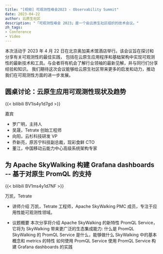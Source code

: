 ```yaml
---
title: "[视频] 可观测性峰会2023 - Observability Summit"
date: 2023-04-22
author: 云原生社区
description: "「可观测性峰会 2023」是一个由云原生社区组织的技术会议。"
zh_tags:
- Conference
- Video
---
```


本次活动于 2023 年 4 月 22 日在北京奥加美术馆酒店举行。该会议旨在探讨和分享有关可观测性的最佳实践，
包括在云原生应用程序和基础架构中实现可观测性的最新技术和工具。与会者将有机会了解行业领袖的最新见解，并与同行们分享经验和知识。
我们期待这次会议能够给云原生社区带来更多的启发和动力，推动我们在可观测性方面的进一步发展。

## 圆桌讨论：云原生应用可观测性现状及趋势

{{< bilibili BV1is4y1d7gd >}}

嘉宾
- 罗广明，主持人
- 吴晟，Tetrate 创始工程师
- 向阳，云杉科技研发 VP
- 乔新亮，原苏宁科技副总裁，现彩食鲜 CTO
- 董江，中国移动云能力中心高级系统架构专家

## 为 Apache SkyWalking 构建 Grafana dashboards -- 基于对原生 PromQL 的支持

{{< bilibili BV1ms4y1d7NF >}}

万凯，Tetrate

- 讲师介绍
万凯，Tetrate 工程师，Apache SkyWalking PMC 成员，专注于应用性能可观测性领域。

- 议题概要
本次分享将介绍 Apache SkyWalking 的新特性 PromQL Service，它将为 SkyWalking 带来更广泛的生态集成能力:
什么是 PromQL
SkyWalking 的 PromQL Service 是什么，能够做什么
SkyWalking 中的基本概念和 metrics 的特性
如何使用 PromQL Service
使用 PromQL Service 构建 Grafana dashboards 的实践